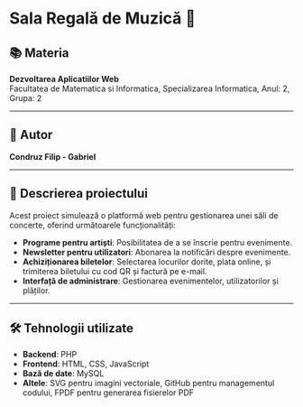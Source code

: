 # Sala Regală de Muzică 🎵

## 📚 Materia
**Dezvoltarea Aplicatiilor Web**  
Facultatea de Matematica si Informatica, 
Specializarea Informatica, 
Anul: 2, 
Grupa: 2

---

## 👤 Autor
**Condruz Filip - Gabriel**    

---

## 📄 Descrierea proiectului
Acest proiect simulează o platformă web pentru gestionarea unei săli de concerte, oferind următoarele funcționalități:
- **Programe pentru artiști**: Posibilitatea de a se înscrie pentru evenimente.
- **Newsletter pentru utilizatori**: Abonarea la notificări despre evenimente.
- **Achiziționarea biletelor**: Selectarea locurilor dorite, plata online, și trimiterea biletului cu cod QR și factură pe e-mail.
- **Interfață de administrare**: Gestionarea evenimentelor, utilizatorilor și plăților.

---

## 🛠️ Tehnologii utilizate
- **Backend**: PHP
- **Frontend**: HTML, CSS, JavaScript
- **Bază de date**: MySQL
- **Altele**: SVG pentru imagini vectoriale, GitHub pentru managementul codului, FPDF pentru generarea fisierelor PDF
